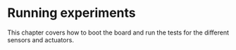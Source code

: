 # Running experiments

This chapter covers how to boot the board and run the tests for the different sensors and actuators.
